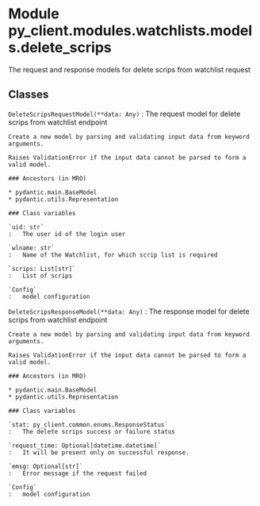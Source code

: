 Module py_client.modules.watchlists.models.delete_scrips
========================================================
The request and response models for delete scrips from watchlist request

Classes
-------

`DeleteScripsRequestModel(**data: Any)`
:   The request model for delete scrips from watchlist endpoint
    
    Create a new model by parsing and validating input data from keyword arguments.
    
    Raises ValidationError if the input data cannot be parsed to form a valid model.

    ### Ancestors (in MRO)

    * pydantic.main.BaseModel
    * pydantic.utils.Representation

    ### Class variables

    `uid: str`
    :   The user id of the login user

    `wlname: str`
    :   Name of the Watchlist, for which scrip list is required

    `scrips: List[str]`
    :   List of scrips

    `Config`
    :   model configuration

`DeleteScripsResponseModel(**data: Any)`
:   The response model for delete scrips from watchlist endpoint
    
    Create a new model by parsing and validating input data from keyword arguments.
    
    Raises ValidationError if the input data cannot be parsed to form a valid model.

    ### Ancestors (in MRO)

    * pydantic.main.BaseModel
    * pydantic.utils.Representation

    ### Class variables

    `stat: py_client.common.enums.ResponseStatus`
    :   The delete scrips success or failure status

    `request_time: Optional[datetime.datetime]`
    :   It will be present only on successful response.

    `emsg: Optional[str]`
    :   Error message if the request failed

    `Config`
    :   model configuration
